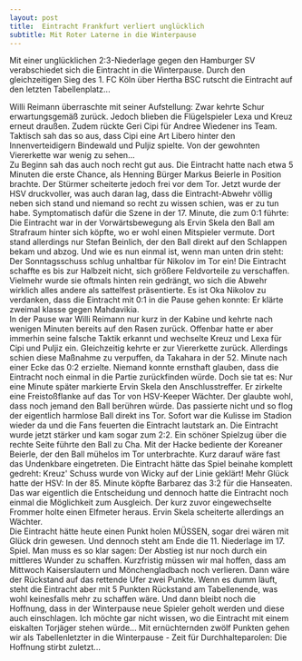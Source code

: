 ```yaml
---
layout: post
title:  Eintracht Frankfurt verliert unglücklich
subtitle: Mit Roter Laterne in die Winterpause
---
```


Mit einer unglücklichen 2:3-Niederlage gegen den Hamburger SV verabschiedet sich die Eintracht in die Winterpause. Durch den gleichzeitigen Sieg des 1. FC Köln über Hertha BSC rutscht die Eintracht auf den letzten Tabellenplatz...

Willi Reimann überraschte mit seiner Aufstellung: Zwar kehrte Schur erwartungsgemäß zurück. Jedoch blieben die Flügelspieler Lexa und Kreuz erneut draußen. Zudem rückte Geri Cipi für Andree Wiedener ins Team. Taktisch sah das so aus, dass Cipi eine Art Libero hinter den Innenverteidigern Bindewald und Puljiz spielte. Von der gewohnten Viererkette war wenig zu sehen...  
Zu Beginn sah das auch noch recht gut aus. Die Eintracht hatte nach etwa 5 Minuten die erste Chance, als Henning Bürger Markus Beierle in Position brachte. Der Stürmer scheiterte jedoch frei vor dem Tor. Jetzt wurde der HSV druckvoller, was auch daran lag, dass die Eintracht-Abwehr völlig neben sich stand und niemand so recht zu wissen schien, was er zu tun habe. Symptomatisch dafür die Szene in der 17. Minute, die zum 0:1 führte: Die Eintracht war in der Vorwärtsbewegung als Ervin Skela den Ball am Strafraum hinter sich köpfte, wo er wohl einen Mitspieler vermute. Dort stand allerdings nur Stefan Beinlich, der den Ball direkt auf den Schlappen bekam und abzog. Und wie es nun einmal ist, wenn man unten drin steht: Der Sonntagsschuss schlug unhaltbar für Nikolov im Tor ein! Die Eintracht schaffte es bis zur Halbzeit nicht, sich größere Feldvorteile zu verschaffen. Vielmehr wurde sie oftmals hinten rein gedrängt, wo sich die Abwehr wirklich alles andere als sattelfest präsentierte. Es ist Oka Nikolov zu verdanken, dass die Eintracht mit 0:1 in die Pause gehen konnte: Er klärte zweimal klasse gegen Mahdavikia.  
In der Pause war Willi Reimann nur kurz in der Kabine und kehrte nach wenigen Minuten bereits auf den Rasen zurück. Offenbar hatte er aber immerhin seine falsche Taktik erkannt und wechselte Kreuz und Lexa für Cipi und Puljiz ein. Gleichzeitig kehrte er zur Viererkette zurück. Allerdings schien diese Maßnahme zu verpuffen, da Takahara in der 52. Minute nach einer Ecke das 0:2 erzielte. Niemand konnte ernsthaft glauben, dass die Eintracht noch einmal in die Partie zurückfinden würde. Doch sie tat es: Nur eine Minute später markierte Ervin Skela den Anschlusstreffer. Er zirkelte eine Freistoßflanke auf das Tor von HSV-Keeper Wächter. Der glaubte wohl, dass noch jemand den Ball berühren würde. Das passierte nicht und so flog der eigentlich harmlose Ball direkt ins Tor. Sofort war die Kulisse im Stadion wieder da und die Fans feuerten die Eintracht lautstark an. Die Eintracht wurde jetzt stärker und kam sogar zum 2:2. Ein schöner Spielzug über die rechte Seite führte den Ball zu Cha. Mit der Hacke bediente der Koreaner Beierle, der den Ball mühelos im Tor unterbrachte. Kurz darauf wäre fast das Undenkbare eingetreten. Die Eintracht hätte das Spiel beinahe komplett gedreht: Kreuz' Schuss wurde von Wicky auf der Linie geklärt! Mehr Glück hatte der HSV: In der 85. Minute köpfte Barbarez das 3:2 für die Hanseaten. Das war eigentlich die Entscheidung und dennoch hatte die Eintracht noch einmal die Möglichkeit zum Ausgleich. Der kurz zuvor eingewechselte Frommer holte einen Elfmeter heraus. Ervin Skela scheiterte allerdings an Wächter.  
Die Eintracht hätte heute einen Punkt holen MÜSSEN, sogar drei wären mit Glück drin gewesen. Und dennoch steht am Ende die 11. Niederlage im 17. Spiel. Man muss es so klar sagen: Der Abstieg ist nur noch durch ein mittleres Wunder zu schaffen. Kurzfristig müssen wir mal hoffen, dass am Mittwoch Kaiserslautern und Mönchengladbach noch verlieren. Dann wäre der Rückstand auf das rettende Ufer zwei Punkte. Wenn es dumm läuft, steht die Eintracht aber mit 5 Punkten Rückstand am Tabellenende, was wohl keinesfalls mehr zu schaffen wäre. Und dann bleibt noch die Hoffnung, dass in der Winterpause neue Spieler geholt werden und diese auch einschlagen. Ich möchte gar nicht wissen, wo die Eintracht mit einem eiskalten Torjäger stehen würde... Mit ernüchternden zwölf Punkten gehen wir als Tabellenletzter in die Winterpause - Zeit für Durchhalteparolen: Die Hoffnung stirbt zuletzt...
